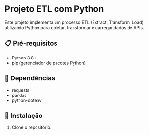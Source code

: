 # Projeto ETL com Python

Este projeto implementa um processo ETL (Extract, Transform, Load) utilizando Python para coletar, transformar e carregar dados de APIs.

## 📋 Pré-requisitos

- Python 3.8+
- pip (gerenciador de pacotes Python)

## 🔧 Dependências

- requests
- pandas
- python-dotenv

## 🚀 Instalação

1. Clone o repositório: